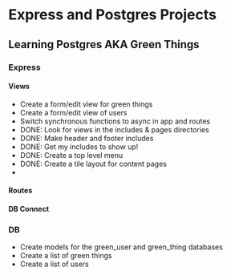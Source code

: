 # Express and Postgres Projects

## Learning Postgres AKA Green Things

### Express
#### Views
- Create a form/edit view for green things
- Create a form/edit view of users
- Switch synchronous functions to async in app and routes
- DONE: Look for views in the includes & pages directories
- DONE: Make header and footer includes
- DONE: Get my includes to show up!
- DONE: Create a top level menu
- DONE: Create a tile layout for content pages
- 
#### Routes
#### DB Connect
### DB
- Create models for the green_user and green_thing databases
- Create a list of green things
- Create a list of users
